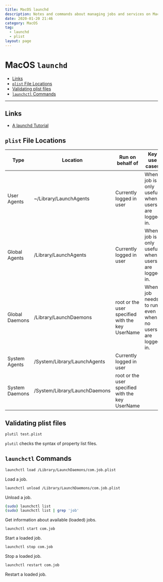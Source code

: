 ```yaml
---
title: MacOS launchd
description: Notes and commands about managing jobs and services on MacOS with launchd.
date: 2020-01-20 21:46
category: MacOS
tag:
  - launchd
  - plist
layout: page
---
```


# MacOS `launchd`

- [Links](#links)
- [`plist` File Locations](#plist-file-locations)
- [Validating plist files](#validating-plist-files)
- [`launchctl` Commands](#launchctl-commands)

- - -

## Links

* [A launchd Tutorial](https://www.launchd.info/)

## `plist` File Locations

| Type           | Location                      | Run on behalf of                                 | Key use cases                                           |
| -------------- | ----------------------------- | ------------------------------------------------ | ------------------------------------------------------- |
| User Agents    | ~/Library/LaunchAgents        | Currently logged in user                         | When job is only useful when users are logged in.       |
| Global Agents  | /Library/LaunchAgents         | Currently logged in user                         | When job is only useful when users are logged in.       |
| Global Daemons | /Library/LaunchDaemons        | root or the user specified with the key UserName | When job needs to run even when no users are logged in. |
| System Agents  | /System/Library/LaunchAgents  | Currently logged in user                         |                                                         |
| System Daemons | /System/Library/LaunchDaemons | root or the user specified with the key UserName |                                                         |

## Validating plist files

```sh
plutil test.plist
```

`plutil` checks the syntax of property list files.

## `launchctl` Commands

```sh
launchctl load /Library/LaunchDaemons/com.job.plist
```

Load a job.

```sh
launchctl unload /Library/LaunchDaemons/com.job.plist
```

Unload a job.

```sh
(sudo) launchctl list
(sudo) launchctl list | grep 'job'
```

Get information about available (loaded) jobs.

```sh
launchctl start com.job
```

Start a loaded job.

```sh
launchctl stop com.job
```

Stop a loaded job.

```sh
launchctl restart com.job
```

Restart a loaded job.
